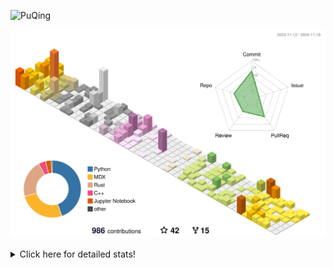 ![PuQing](https://user-images.githubusercontent.com/27223114/171565019-9a56fae6-b08b-421f-99db-7e830da42371.png)

![](./profile-3d-contrib/profile-season-animate.svg)

<details>
<summary>Click here for detailed stats!</summary>

<!--START_SECTION:waka-->
![Lines of code](https://img.shields.io/badge/From%20Hello%20World%20I%27ve%20Written-1.2%20million%20lines%20of%20code-blue)

**🐱 My GitHub Data** 

> 📦 411.6 kB Used in GitHub's Storage 
 > 
> 🏆 687 Contributions in the Year 2024
 > 
> 🚫 Not Opted to Hire
 > 
> 📜 61 Public Repositories 
 > 
> 🔑 30 Private Repositories 
 > 
**I'm a Night 🦉** 

```text
🌞 Morning                460 commits         ██░░░░░░░░░░░░░░░░░░░░░░░   06.42 % 
🌆 Daytime                3053 commits        ███████████░░░░░░░░░░░░░░   42.59 % 
🌃 Evening                1553 commits        █████░░░░░░░░░░░░░░░░░░░░   21.67 % 
🌙 Night                  2102 commits        ███████░░░░░░░░░░░░░░░░░░   29.32 % 
```


📊 **This Week I Spent My Time On** 

```text
💬 Programming Languages: 
Browsing                 14 hrs 56 mins      ████████████░░░░░░░░░░░░░   48.76 % 
GitHubing                5 hrs 2 mins        ████░░░░░░░░░░░░░░░░░░░░░   16.48 % 
Fish Touching            3 hrs 10 mins       ███░░░░░░░░░░░░░░░░░░░░░░   10.34 % 
Searching                2 hrs 33 mins       ██░░░░░░░░░░░░░░░░░░░░░░░   08.35 % 
Python                   1 hr 37 mins        █░░░░░░░░░░░░░░░░░░░░░░░░   05.32 % 

🔥 Editors: 
Chrome                   25 hrs 52 mins      █████████████████████░░░░   84.48 % 
VS Code                  3 hrs 48 mins       ███░░░░░░░░░░░░░░░░░░░░░░   12.44 % 
fish                     55 mins             █░░░░░░░░░░░░░░░░░░░░░░░░   03.02 % 
Obsidian                 1 min               ░░░░░░░░░░░░░░░░░░░░░░░░░   00.06 % 

💻 Operating System: 
Mac                      26 hrs 51 mins      ██████████████████████░░░   87.69 % 
WSL                      2 hrs 22 mins       ██░░░░░░░░░░░░░░░░░░░░░░░   07.73 % 
Linux                    1 hr 24 mins        █░░░░░░░░░░░░░░░░░░░░░░░░   04.58 % 
```


<!--END_SECTION:waka-->
</details>
